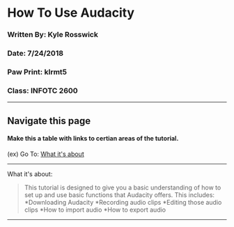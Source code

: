 # How To Use Audacity 
### Written By: Kyle Rosswick
### Date: 7/24/2018
### Paw Print: klrmt5
### Class: INFOTC 2600
---
## Navigate this page
#### Make this a table with links to certian areas of the tutorial.
(ex) Go To: [What it's about](https://github.com/krosswick/Tutorial/edit/master/README.md) 


---
What it's about:
>This tutorial is designed to give you a basic understanding of how to set up and use basic functions that Audacity offers. This includes:
*Downloading Audacity
*Recording audio clips
*Editing those audio clips
*How to import audio
*How to export audio
---
